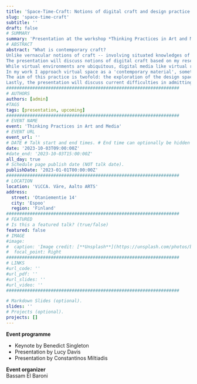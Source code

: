 ```yaml
---
title: 'Space-Time-Craft: Notions of digital craft and design practice in contemporary research'
slug: 'space-time-craft'
subtitle: ''
draft: false
# SUMMARY
summary: 'Presentation at the workshop *Thinking Practices in Art and Media*. Aalto ARTS, 2023'
# ABSTRACT 
abstract: "What is contemporary craft? 
Unlike vernacular notions of craft -- involving situated knowledges of a place and its available material which are cultivated over generations and performed by masters -- the notion of craft in our times poses a challenge, even more so in the context of research. 
The presentation will discuss notions of digital craft based on my research that investigates virtual space and movement *through exploratory design experimentation*. 
While virtual environments are ubiquitous, digital media like virtual reality and videogames are lacking formal foundations or discourses pertaining to their design and development.
In my work I approach virtual space as a 'contemporary material', something that necessitates practical experimentation for investigating its capacities and potentials. I develop experimental prototypes to investigate virtual environments that are experienceable, however, impossible to construct or come across in the physical world. 
The aim of this practice is twofold: the exploration of the design space of such media through experienceable artifacts which also serve as research objects, parallel to the investigation of what is possible to experience. 
Lastly, the presentation will discuss current difficulties in admitting design prototypes, and especially 'playable artifacts' as research objects."
##################################################################
# AUTHORS 
authors: [admin]
#TAGS
tags: [presentation, upcoming]
##################################################################
# EVENT NAME 
event: 'Thinking Practices in Art and Media'
# EVENT URL 
event_url: ''
# DATE # Talk start and end times. # End time can optionally be hidden by prefixing the line with `#`.
date: '2023-10-03T09:00:00Z'
#date_end: '2023-10-03T15:00:00Z'
all_day: true
# Schedule page publish date (NOT talk date).
publishDate: '2023-01-01T00:00:00Z'
##################################################################
# LOCATION 
location: 'ViCCA. Väre, Aalto ARTS'
address:
  street: 'Otaniementie 14'
  city: 'Espoo'
  region: 'Finland'
##################################################################
# FEATURED
# Is this a featured talk? (true/false)
featured: false
# IMAGE 
#image:
#  caption: 'Image credit: [**Unsplash**](https://unsplash.com/photos/bzdhc5b3Bxs)'
#  focal_point: Right
##################################################################
# LINKS 
#url_code: ''
#url_pdf: ''
#url_slides: ''
#url_video: ''
##################################################################

# Markdown Slides (optional).
slides: ''
# Projects (optional).
projects: []
---
```


**Event programme**  
- Keynote by Benedict Singleton  
- Presentation by Lucy Davis   
- Presentation by Constantinos Miltiadis  

**Event organizer**  
Bassam El Baroni

<!--
### Space-Time-Craft: Notions of digital craft and design practice in contemporary research 

What is contemporary craft? 
Unlike vernacular notions of craft -- involving situated knowledges of a place and its available material which are cultivated over generations and performed by masters -- the notion of craft in our times poses a challenge, even more so in the context of research. 
The presentation will discuss notions of digital craft based on my research that investigates virtual space and movement *through exploratory design experimentation*. 
While virtual environments are ubiquitous, digital media like virtual reality and videogames are lacking formal foundations or discourses pertaining to their design and development.
In my work I approach virtual space as a 'contemporary material', something that necessitates practical experimentation for investigating its capacities and potentials. I develop experimental prototypes to investigate virtual environments that are experienceable, however, impossible to construct or come across in the physical world. 
The aim of this practice is twofold: the exploration of the design space of such media through experienceable artifacts which also serve as research objects, parallel to the investigation of what is possible to experience. 
Lastly, the presentation will discuss current difficulties in admitting design prototypes, and especially 'playable artifacts' as research objects. 

-->
<!--
Upcoming event discussing notions of craft and practice in contemporary art making and research.
Held by the Department of Art and Media, Aalto ARTS. 
-->

<!--
20 minute presentation about how you think of your practice and research as a craft, a well contextualised short presentation that is not too dense and high speed otherwise their minds will explode and we don't want to clean up brain matter in the classroom. The presentation is part of the course Thinking Practices in Art and Media, the day you'll be presenting in will feature another short presentation by Lucy Davies and a Keynote by Benedict Singleton around craftiness as a main concern of art and design
-->


<!--
## Abstract 
What is contemporary craft? 
Unlike traditional notions of craft -- performed by masters, and embodying knowledges cultivated over generations as well as situated knowledges of a place and its available materials -- the notion of craft in our times poses a challenge, even more so in the context of research. 

In my work I investigate movement in digital media, as in virtual reality and videogames. 
That entails practical experimentation with  

---
- What is contemporary craft?   
  As 'craft' we usually identify colloquial or vernacular practices which are performed by 'masters', and which embody knowledges cultivated over generations, the spirit of a place ('genius loci'), and the materials available in this context.  
- How could we discuss craft in the digital domain, and furthermore in the context of research? 
- What can we identify as digital craft?  
  
- Virtual navigable environments 
- Contemporary research traditions: disciplinarity and tradition


What is contemporary craft? 

As 'craft' we usually identify colloquial practices 

Digital space 

The talk will discuss ongoing research pertaining to digital navigable space: virtual environments that allow for movement. 

# Bio 
**Constantinos Miltiadis** is a transdisciplinary architect and researcher; occasionally also programmer, media artist, curator, teacher, and librarian. His work is concerned with aesthetic phenomena between technology and culture, and his primary research investigates the design and experience of spatiotemporal navigable environments _inconstructible_ in the physical world, specific to and experienceable through digital media. He holds a diploma of architecture engineering from NTU-Athens, and a postgraduate degree on architecture and information from the Chair for CAAD ETH Zurich, with additional studies in computer music at IEM KU Graz. Constantinos’ work has been presented in seminars and exhibitions, published in conferences, journals as well as by international press. He has developed and taught courses on creative programming and experimental VR videogame design in academic contexts as well as conferences and art festivals. Between 2015 and 2019 Constantinos was assistant professor at the Institute of Architecture and Media of TU Graz. Since 2019 he is a doctoral researcher at the Dept. of Design, and the Dept. of Architecture at the School of ARTS at Aalto University in Helsinki.

Personal website: [www⁄studioany.com](http://studioany.com/)

-->